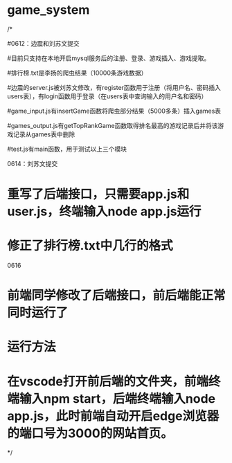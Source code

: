 # game_system

/*

#0612：边震和刘苏文提交

#目前只支持在本地开启mysql服务后的注册、登录、游戏插入、游戏提取。

#排行榜.txt是李扬的爬虫结果（10000条游戏数据）

#边震的server.js被刘苏文修改，有register函数用于注册（将用户名、密码插入users表），有login函数用于登录（在users表中查询输入的用户名和密码）

#game_input.js有insertGame函数将爬虫部分结果（5000多条）插入games表

#games_output.js有getTopRankGame函数取得排名最高的游戏记录后并将该游戏记录从games表中删除

#test.js有main函数，用于测试以上三个模块



0614：刘苏文提交
# 重写了后端接口，只需要app.js和user.js，终端输入node app.js运行

# 修正了排行榜.txt中几行的格式


0616
# 前端同学修改了后端接口，前后端能正常同时运行了

# 运行方法

# 在vscode打开前后端的文件夹，前端终端输入npm start，后端终端输入node app.js，此时前端自动开启edge浏览器的端口号为3000的网站首页。




*/
